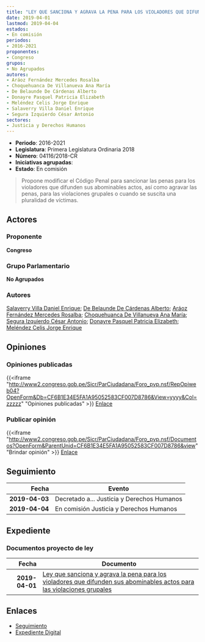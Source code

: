 ```yaml
---
title: "LEY QUE SANCIONA Y AGRAVA LA PENA PARA LOS VIOLADORES QUE DIFUNDEN SUS ABOMINABLES ACTOS Y PARA LAS VIOLACIONES GRUPALES"
date: 2019-04-01
lastmod: 2019-04-04
estados:
- En comisión
periodos:
- 2016-2021
proponentes:
- Congreso
grupos:
- No Agrupados
autores:
- Aráoz Fernández Mercedes Rosalba
- Choquehuanca De Villanueva Ana María
- De Belaunde De Cárdenas Alberto
- Donayre Pasquel Patricia Elizabeth
- Meléndez Celis Jorge Enrique
- Salaverry Villa Daniel Enrique
- Segura Izquierdo César Antonio
sectores:
- Justicia y Derechos Humanos
---
```

- **Periodo**: 2016-2021
- **Legislatura**: Primera Legislatura Ordinaria 2018
- **Número**: 04116/2018-CR
- **Iniciativas agrupadas**: 
- **Estado**: En comisión

> Propone modificar el Código Penal para sancionar las penas para los violadores que difunden sus abominables actos, así como agravar las penas, para las violaciones grupales o cuando se suscita una pluralidad de víctimas.


## Actores

### Proponente

**Congreso**

### Grupo Parlamentario

**No Agrupados**

### Autores

[Salaverry Villa Daniel Enrique](mailto:mailto:dsalaverry@congreso.gob.pe); [De Belaunde De Cárdenas Alberto](mailto:mailto:adebelaunde@congreso.gob.pe); [Aráoz Fernández Mercedes Rosalba](mailto:mailto:maraoz@congreso.gob.pe); [Choquehuanca De Villanueva Ana María](mailto:mailto:achoquehuanca@congreso.gob.pe); [Segura Izquierdo César Antonio](mailto:mailto:csegura@congreso.gob.pe); [Donayre Pasquel Patricia Elizabeth](mailto:mailto:pdonayre@congreso.gob.pe); [Meléndez Celis Jorge Enrique](mailto:mailto:jmelendez@congreso.gob.pe)

## Opiniones

### Opiniones publicadas

{{<iframe "http://www2.congreso.gob.pe/Sicr/ParCiudadana/Foro_pvp.nsf/RepOpiweb04?OpenForm&Db=CF6B1E34E5FA1A95052583CF007D8786&View=yyyy&Col=zzzzz" "Opiniones publicadas" >}}
[Enlace](http://www2.congreso.gob.pe/Sicr/ParCiudadana/Foro_pvp.nsf/RepOpiweb04?OpenForm&Db=CF6B1E34E5FA1A95052583CF007D8786&View=yyyy&Col=zzzzz)

### Publicar opinión

{{<iframe "http://www2.congreso.gob.pe/Sicr/ParCiudadana/Foro_pvp.nsf/Documentos?OpenForm&ParentUnid=CF6B1E34E5FA1A95052583CF007D8786&view" "Brindar opinión" >}}
[Enlace](http://www2.congreso.gob.pe/Sicr/ParCiudadana/Foro_pvp.nsf/Documentos?OpenForm&ParentUnid=CF6B1E34E5FA1A95052583CF007D8786&view)


## Seguimiento

| Fecha | Evento |
|------:|--------|
| **2019-04-03** | Decretado a... Justicia y Derechos Humanos |
| **2019-04-04** | En comisión Justicia y Derechos Humanos |

## Expediente

### Documentos proyecto de ley

| Fecha | Documento |
|------:|-----------|
| **2019-04-01** | [Ley que sanciona y agrava la pena para los violadores que difunden sus abominables actos para las violaciones grupales](http://www.leyes.congreso.gob.pe/Documentos/2016_2021/Proyectos_de_Ley_y_de_Resoluciones_Legislativas/PL0411620190401.pdf) |

## Enlaces

- [Seguimiento](http://www2.congreso.gob.pe/Sicr/TraDocEstProc/CLProLey2016.nsf/f7fff46988ca05b1052578e100829cc7/510ef2c3c75d7215052583cf007b92aa?OpenDocument)
- [Expediente Digital](http://www2.congreso.gob.pe/Sicr/TraDocEstProc/Expvirt_2011.nsf/visbusqptramdoc1621/04116?opendocument)

